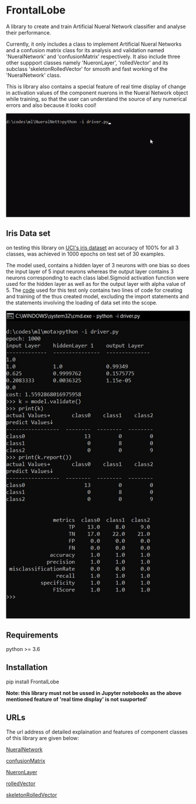 # FrontalLobe

A library to create and train Artificial Nueral Network classifier and analyse their performance.

Currently, it only includes a class to implement Artificial Nueral Networks and a confusion matrix class for its analysis 
and validation named 'NueralNetwork' and 'confusionMatrix' respectively. It also include three other suppport classes namely
'NueronLayer', 'rolledVector' and its subclass 'skeletonRolledVector' for smooth and fast working of the 'NueralNetwork' class.

This is library also contains a special feature of real
time display of change in activation values of the component nuerons in the Nueral Network object while training, so that the user can understand the source of any numerical errors and also because it looks cool!

![](https://github.com/Achyut-sudo/FrontalLobe/blob/main/nn.gif)

## Iris Data set 

on testing this library on [UCI's iris dataset](https://archive.ics.uci.edu/ml/datasets/iris) an accuracy of 100% for all 3 classes, was  achieved in 1000 epochs on test set of 30 examples.


The model used, contains a hidden layer of 3 neurons with one bias so does the input layer of 5 input neurons whereas the output layer contains 3 neurons  corresponding to each class label.Sigmoid activation function were used for the hidden layer as well as for the output layer with alpha value of 5. The [code](https://github.com/Achyut-sudo/FrontalLobe/blob/main/driver.py) used for this test only contains two lines of code for creating and training of the thus created model, excluding the import statements and the statements involving the loading of data set into the scope.


![](https://github.com/Achyut-sudo/FrontalLobe/blob/main/IrisTest.jpg)





## Requirements 

python >= 3.6

## Installation

pip install FrontalLobe



**Note: this library must not be ussed in Jupyter notebooks as the above mentioned feature of 'real time display' is not suuported'**
## URLs

The url address of detailed explaination and features of component classes of this library are given below:

[NueralNetwork](https://github.com/Achyut-sudo/FrontalLobe/blob/main/NueralNetwork.md)

[confusionMatrix](https://github.com/Achyut-sudo/FrontalLobe/blob/main/confusionMatrix.md)

[NueronLayer](https://github.com/Achyut-sudo/FrontalLobe/blob/main/NueronLayer.md)

[rolledVector](https://github.com/Achyut-sudo/FrontalLobe/blob/main/rolledVector.md)

[skeletonRolledVector](https://github.com/Achyut-sudo/FrontalLobe/blob/main/skeletonRolledVector.md)






